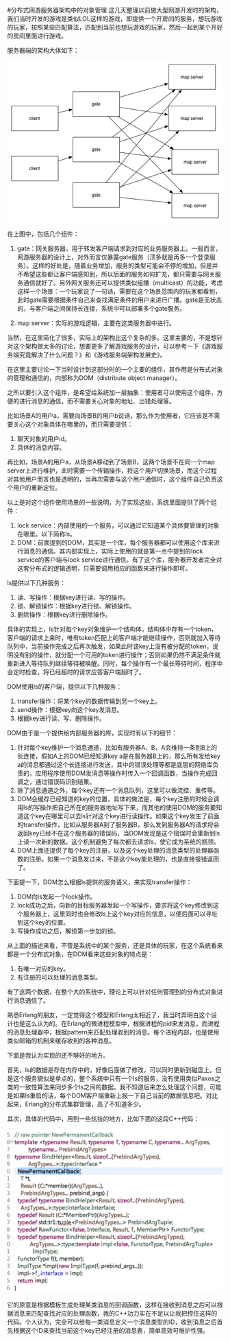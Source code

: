 #分布式网游服务器架构中的对象管理
这几天整理以前做大型网游开发时的架构，我们当时开发的游戏是类似LOL这样的游戏，即提供一个开房间的服务，想玩游戏的玩家，按照某些匹配算法，匹配到当前也想玩游戏的玩家，然后一起到某个开好的房间里面进行游戏。

服务器端的架构大体如下：

![gamearch](./gamearch.png "gamearch")

在上图中，包括几个组件：

1.  gate：网关服务器，用于转发客户端请求到对应的业务服务器上。一般而言，网游服务器的设计上，对外而言仅暴露gate服务（顶多就是再多一个登录服务）。这样的好处是，随着业务增加，服务的类型可能会不停的增加，但是并不希望这些都让客户端感知到，所以后面的服务如何扩充，都只需要与网关服务通信就好了。另外网关服务还可以提供类似组播（multicast）的功能，考虑这样一个场景：一个玩家说了一句话，需要在这个场景范围内的玩家都看到，此时gate需要根据条件自己来查找满足条件的用户来进行广播。gate是无状态的，与客户端之间保持长连接，系统中可以部署多个gate服务。

2.  map server：实际的游戏逻辑，主要在这类服务器中进行。

当然，在这里简化了很多，实际上的架构比这个复杂的多。这里主要的，不是想针对这个架构做太多的讨论，想要更多了解游戏服务的设计，可以参考一下《游戏服务端究竟解决了什么问题？》和《游戏服务端架构发展史》。

在这里主要讨论一下当时设计到这部分时的一个主要的组件，其作用是分布式对象的管理和通信的，内部称为DOM（distribute object manager）。

之所以要引入这个组件，是希望给系统加一层抽象：使用者可以使用这个组件，方便的进行消息的通信，而不需要关心对象的地址、出错处理等。

比如场景A的用户a，需要向场景B的用户b说话，那么作为使用者，它应该是不需要关心这个对象具体在哪里的，而只需要提供：

1.  聊天对象的用户id。
2.  具体的消息内容。

再比如，场景A的用户a，从场景A移动到了场景B，这两个场景不在同一个map server上进行维护，此时需要一个传输操作，将这个用户切换场景，而这个过程对其他用户而言也是透明的，当再次需要与这个用户通信时，这个组件自己负责这个用户的重新定位。

以上是对这个组件使用场景的一些说明，为了实现这些，系统里面提供了两个组件：

1.  lock service：内部使用的一个服务，可以通过它知道某个具体要管理的对象在哪里。以下简称ls。
2.  DOM：前面提到的DOM，其实是一个库，每个服务器都可以使用这个库来进行消息的通信。其内部实现上，实际上使用的就是第一点中提到的lock service的客户端与lock service进行通信。有了这个库，服务器开发者完全对这套分布式的逻辑透明，只需要调用相应的函数来进行操作即可。

ls提供以下几种服务：

1.  读、写操作：根据key进行读、写的操作。
2.  锁、解锁操作：根据key进行锁、解锁操作。
3.  删除操作：根据key进行删除操作。

具体的实现上，ls针对每个key对象维护一个结构体，结构体中存有一个token，客户端的请求上来时，唯有token匹配上的客户端才能继续操作，否则就加入等待队列中，当前操作完成之后再次触发，如果此时该key上没有被分配的token，说明没有别的操作，就分配一个可用的token进行操作；否则如果仍然不满足条件就重新进入等待队列继续等待被唤醒。同时，每个操作有一个最长等待时间，程序中会定时检查，将已经超时的请求应答客户端超时了。

DOM使用ls的客户端，提供以下几种服务：

1.  transfer操作：将某个key的数据传输到另一个key上。
2.  send操作：根据key向这个key发消息。
3.  根据key进行读、写、删除操作。

DOM由于是一个提供给内部服务器的库，实现时有以下的细节：

1.  针对每个key维护一个消息通道，比如有服务器A、B，A会维持一条到B上的长连接，假如A上的DOM已经知道key a是在服务器B上的，那么所有发给key a的消息都通过这个长连接进行发送，其中的错误处理等都是底层的网络库负责的，应用程序使用DOM发消息等操作时传入一个回调函数，当操作完成回调之，通过错误码识别结果。
2.  除了消息通道之外，每个key还有一个消息队列，这里可以做流控、重传等。
3.  DOM会缓存已经知道的key的位置，具体的做法是，每个key注册的时候会调用ls的写操作把自己所在的服务器地址写下来，而其他的使用DOM的服务要知道这个key在哪里可以去ls针对这个key进行读操作。如果这个key发生了前面的transfer操作，比如从服务器A到了服务器B，那么发到服务器A的请求将会返回key已经不在这个服务器的错误码，当DOM发现是这个错误时会重新到ls上读一次新的数据。这个机制避免了每次都去请求ls，使它成为系统的瓶颈。
4.  DOM上面还提供了每个key的注册，以及这个key处理的消息类型的处理器函数的注册。如果一个消息发过来，不是这个key能处理的，也是直接报错返回了。

下面提一下，DOM怎么根据ls提供的服务语义，来实现transfer操作：

1.  DOM向ls发起一个lock操作。
2.  lock成功之后，向新的目标服务器发起一个写操作，要求将这个key修改到这个服务器上，这里同时也会修改ls上这个key对应的信息，以便后面可以寻址到这个key的位置。
3.  写操作成功之后，解锁第一步加的锁。

从上面的描述来看，不管是系统中的某个服务，还是具体的玩家，在这个系统看来都是一个分布式对象，在DOM看来这些对象的特点是：

1.  有唯一对应的key。
2.  有注册的可以处理的消息类型。

有了这两个数据，在整个大的系统中，理论上可以针对任何管理到的分布式对象进行消息通信了。

熟悉Erlang的朋友，一定觉得这个模型和Erlang太相近了，我当时弄明白这个设计也是这么认为的。在Erlang的微进程模型中，根据进程的pid来发消息，而进程的消息处理器中，根据pattern来匹配处理收到的消息。每个进程内部，也是使用类似邮箱的机制来缓存收到的各种消息。

下面是我认为实现的还不够好的地方。

首先，ls的数据是存在内存中的，好像后面做了修改，可以同时更新到磁盘上。但是这个服务貌似是单点的，整个系统中只有一个ls的服务，没有使用类似Paxos之类的一致性算法来同步多个ls之间的数据。我不知道后来怎么处理这个问题，可能是如果ls重启的话，每个DOM客户端重新上报一下自己当前的数据信息吧。对比起来，Erlang的分布式集群管理，高了不知道多少。

其次，具体的代码中，用到一些炫技的地方，比如下面的这段C++代码：

![callback](./callback.jpg "callback")

它的原意是根据模板生成处理某类消息的回调函数，这样在接收到消息之后可以根据消息来匹配查找对应的处理函数，我的C++功力实在不足以让我把控住这样的代码。个人认为，完全可以给每一类消息定义一个消息类型的ID，收到消息之后首先根据这个ID来查找当前这个key已经注册的消息表，简单高效可维护性强。





